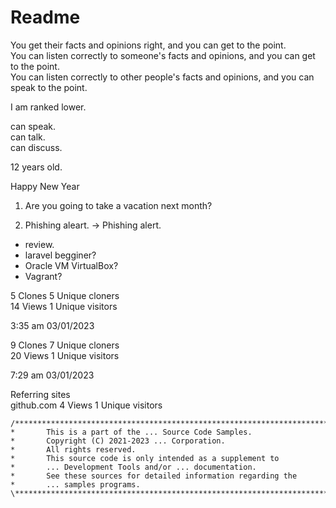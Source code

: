 # Readme

You get their facts and opinions right, and you can get to the point. \
You can listen correctly to someone's facts and opinions, and you can get to the point.\
You can listen correctly to other people's facts and opinions, and you can speak to the point.

I am ranked lower.

can speak.\
can talk.\
can discuss.

12 years old.

Happy New Year

1. Are you going to take a vacation next month?

2. Phishing aleart. -> Phishing alert.

- review.
- laravel begginer?
- Oracle VM VirtualBox?
- Vagrant?


5 Clones 5 Unique cloners\
14 Views 1 Unique visitors

3:35 am 03/01/2023

9 Clones 7 Unique cloners\
20 Views 1 Unique visitors

7:29 am 03/01/2023

Referring sites\
github.com	4 Views	1 Unique visitors
 
```
/******************************************************************************\
*       This is a part of the ... Source Code Samples.
*       Copyright (C) 2021-2023 ... Corporation.
*       All rights reserved.
*       This source code is only intended as a supplement to
*       ... Development Tools and/or ... documentation.
*       See these sources for detailed information regarding the
*       ... samples programs.
\******************************************************************************/
```
